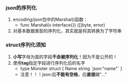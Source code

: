### json的序列化
1. encoding/json包中的Marshal()函数：
    - func Marshal(v interface{}) ([]byte, error)
2. 对基本数据类型的序列化，其实就是将其转换为了字符串

### struct序列化须知
1. **小写**字母为首的字段**不会被序列化**！因为不是公开的！
2. 使用**tag**指定字段进行序列化后的名字
    - type Monster struct {
        Name string    \`json:"name"\`
    }
    - 注意！！！json:后**不能有空格**，应**直接**跟"..."
